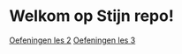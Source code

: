 # Welkom op Stijn repo!  
  
[Oefeningen les 2](https://github.com/StijnBul/oefeningenles2_Stijn)
[Oefeningen les 3](https://github.com/StijnBul/Les3)